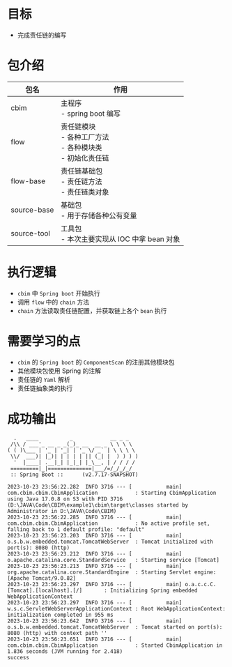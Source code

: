 # 目标

- 完成责任链的编写

# 包介绍

|包名| 作用                                             |
|---|------------------------------------------------|
|cbim| 主程序<br/> - spring boot 编写                      |
|flow| 责任链模块<br/> - 各种工厂方法<br/> - 各种模块类<br/> - 初始化责任链 |
|flow-base| 责任链基础包<br/> - 责任链方法<br/> - 责任链类对象              |
|source-base| 基础包<br/> - 用于存储各种公有变量                          |
|source-tool| 工具包<br/> - 本次主要实现从 IOC 中拿 bean 对象              |

# 执行逻辑

- `cbim` 中 `Spring boot` 开始执行
- 调用 `flow` 中的 `chain` 方法
- `chain` 方法读取责任链配置，并获取链上各个 `bean` 执行

# 需要学习的点

- `cbim` 的 `Spring boot` 的 `ComponentScan` 的注册其他模块包
- 其他模块包使用 Spring 的注解
- 责任链的 `Yaml` 解析
- 责任链抽象类的执行

# 成功输出

```
  .   ____          _            __ _ _
 /\\ / ___'_ __ _ _(_)_ __  __ _ \ \ \ \
( ( )\___ | '_ | '_| | '_ \/ _` | \ \ \ \
 \\/  ___)| |_)| | | | | || (_| |  ) ) ) )
  '  |____| .__|_| |_|_| |_\__, | / / / /
 =========|_|==============|___/=/_/_/_/
 :: Spring Boot ::      (v2.7.17-SNAPSHOT)

2023-10-23 23:56:22.282  INFO 3716 --- [           main] com.cbim.cbim.CbimApplication            : Starting CbimApplication using Java 17.0.8 on S3 with PID 3716 (D:\JAVA\Code\CBIM\example1\cbim\target\classes started by Administrator in D:\JAVA\Code\CBIM)
2023-10-23 23:56:22.285  INFO 3716 --- [           main] com.cbim.cbim.CbimApplication            : No active profile set, falling back to 1 default profile: "default"
2023-10-23 23:56:23.203  INFO 3716 --- [           main] o.s.b.w.embedded.tomcat.TomcatWebServer  : Tomcat initialized with port(s): 8080 (http)
2023-10-23 23:56:23.212  INFO 3716 --- [           main] o.apache.catalina.core.StandardService   : Starting service [Tomcat]
2023-10-23 23:56:23.213  INFO 3716 --- [           main] org.apache.catalina.core.StandardEngine  : Starting Servlet engine: [Apache Tomcat/9.0.82]
2023-10-23 23:56:23.297  INFO 3716 --- [           main] o.a.c.c.C.[Tomcat].[localhost].[/]       : Initializing Spring embedded WebApplicationContext
2023-10-23 23:56:23.297  INFO 3716 --- [           main] w.s.c.ServletWebServerApplicationContext : Root WebApplicationContext: initialization completed in 955 ms
2023-10-23 23:56:23.642  INFO 3716 --- [           main] o.s.b.w.embedded.tomcat.TomcatWebServer  : Tomcat started on port(s): 8080 (http) with context path ''
2023-10-23 23:56:23.651  INFO 3716 --- [           main] com.cbim.cbim.CbimApplication            : Started CbimApplication in 1.836 seconds (JVM running for 2.418)
success
```